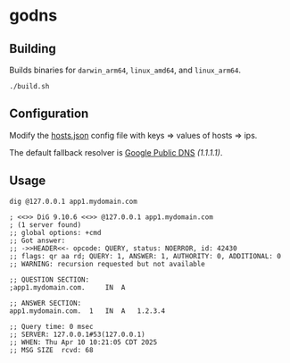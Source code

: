 # godns

## Building

Builds binaries for `darwin_arm64`, `linux_amd64`, and `linux_arm64`.

```shell
./build.sh
```

## Configuration

Modify the [hosts.json](https://github.com/nodesocket/godns/blob/master/hosts.json) config file with keys => values of hosts => ips.

The default fallback resolver is [Google Public DNS](https://developers.google.com/speed/public-dns) _(1.1.1.1)_.

## Usage

```shell
dig @127.0.0.1 app1.mydomain.com

; <<>> DiG 9.10.6 <<>> @127.0.0.1 app1.mydomain.com
; (1 server found)
;; global options: +cmd
;; Got answer:
;; ->>HEADER<<- opcode: QUERY, status: NOERROR, id: 42430
;; flags: qr aa rd; QUERY: 1, ANSWER: 1, AUTHORITY: 0, ADDITIONAL: 0
;; WARNING: recursion requested but not available

;; QUESTION SECTION:
;app1.mydomain.com.     IN  A

;; ANSWER SECTION:
app1.mydomain.com.  1   IN  A   1.2.3.4

;; Query time: 0 msec
;; SERVER: 127.0.0.1#53(127.0.0.1)
;; WHEN: Thu Apr 10 10:21:05 CDT 2025
;; MSG SIZE  rcvd: 68
```
